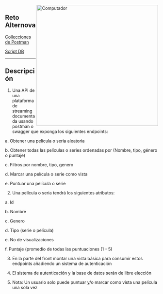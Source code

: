 

<img src="https://raw.githubusercontent.com/MicaelliMedeiros/micaellimedeiros/master/image/computer-illustration.png" min-width="400px" max-width="400px" width="400px" align="right" alt="Computador">
<h2>Reto Alternova</h2>
<p>
 <a href="https://drive.google.com/file/d/1RMokWRVu31qQ8t2QONZeHBf3ua_OFtd8/view?usp=sharing">Collecciones de Postman</a></br>
 </em>
</p>

<p>
 <a href="https://drive.google.com/file/d/1cCdRZOrjRgpw3aIHw6bf40XrG-4YyEXC/view?usp=sharing">Script DB</a> </br>
</em>
</p>

 
---
<h2>Descripción</h2>



1.  Una API de una plataforma de streaming documentada usando postman o swagger que exponga los siguientes endpoints:

a.  Obtener una película o seria aleatoria

b.  Obtener todas las películas o series ordenadas por (Nombre, tipo, género o puntaje)

c.  Filtros por nombre, tipo, genero

d.  Marcar una película o serie como vista

e.  Puntuar una película o serie

2.  Una película o seria tendrá los siguientes atributos:

a.  Id

b.  Nombre

c.  Genero

d.  Tipo (serie o película)

e.  No de visualizaciones

f.  Puntaje (promedio de todas las puntuaciones (1 - 5)

3.  En la parte del front montar una vista básica para consumir estos endpoints añadiendo un sistema de autenticación

4.  El sistema de autenticación y la base de datos serán de libre elección

5.  Nota: Un usuario solo puede puntuar y/o marcar como vista una película una sola vez
